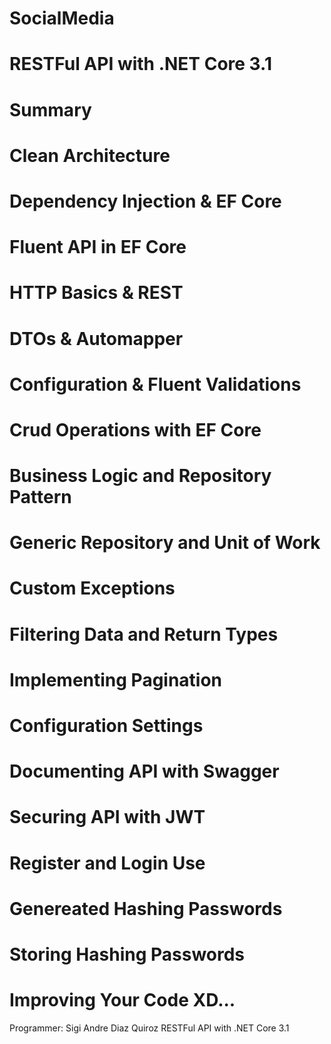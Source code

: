 # SocialMedia
# RESTFul API with .NET Core 3.1
# Summary
# Clean Architecture
# Dependency Injection & EF Core
# Fluent API in EF Core
# HTTP Basics & REST
# DTOs & Automapper
# Configuration & Fluent Validations
# Crud Operations with EF Core
# Business Logic and Repository Pattern
# Generic Repository and Unit of Work
# Custom Exceptions
# Filtering Data and Return Types
# Implementing Pagination
# Configuration Settings
# Documenting API with Swagger
# Securing API with JWT
# Register and Login Use
# Genereated Hashing Passwords
# Storing Hashing Passwords
# Improving Your Code XD...

Programmer: Sigi Andre Diaz Quiroz
RESTFul API with .NET Core 3.1
